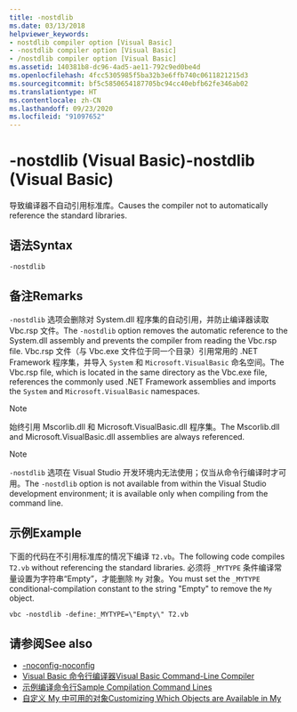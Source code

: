 ```yaml
---
title: -nostdlib
ms.date: 03/13/2018
helpviewer_keywords:
- nostdlib compiler option [Visual Basic]
- -nostdlib compiler option [Visual Basic]
- /nostdlib compiler option [Visual Basic]
ms.assetid: 140381b8-dc96-4ad5-ae11-792c9ed0be4d
ms.openlocfilehash: 4fcc5305985f5ba32b3e6ffb740c0611821215d3
ms.sourcegitcommit: bf5c5850654187705bc94cc40ebfb62fe346ab02
ms.translationtype: HT
ms.contentlocale: zh-CN
ms.lasthandoff: 09/23/2020
ms.locfileid: "91097652"
---
```

# <a name="-nostdlib-visual-basic"></a><span data-ttu-id="d7211-102">-nostdlib (Visual Basic)</span><span class="sxs-lookup"><span data-stu-id="d7211-102">-nostdlib (Visual Basic)</span></span>

<span data-ttu-id="d7211-103">导致编译器不自动引用标准库。</span><span class="sxs-lookup"><span data-stu-id="d7211-103">Causes the compiler not to automatically reference the standard libraries.</span></span>  
  
## <a name="syntax"></a><span data-ttu-id="d7211-104">语法</span><span class="sxs-lookup"><span data-stu-id="d7211-104">Syntax</span></span>  
  
```console  
-nostdlib  
```  
  
## <a name="remarks"></a><span data-ttu-id="d7211-105">备注</span><span class="sxs-lookup"><span data-stu-id="d7211-105">Remarks</span></span>  

 <span data-ttu-id="d7211-106">`-nostdlib` 选项会删除对 System.dll 程序集的自动引用，并防止编译器读取 Vbc.rsp 文件。</span><span class="sxs-lookup"><span data-stu-id="d7211-106">The `-nostdlib` option removes the automatic reference to the System.dll assembly and prevents the compiler from reading the Vbc.rsp file.</span></span> <span data-ttu-id="d7211-107">Vbc.rsp 文件（与 Vbc.exe 文件位于同一个目录）引用常用的 .NET Framework 程序集，并导入 `System` 和 `Microsoft.VisualBasic` 命名空间。</span><span class="sxs-lookup"><span data-stu-id="d7211-107">The Vbc.rsp file, which is located in the same directory as the Vbc.exe file, references the commonly used .NET Framework assemblies and imports the `System` and `Microsoft.VisualBasic` namespaces.</span></span>  
  
> [!NOTE]
> <span data-ttu-id="d7211-108">始终引用 Mscorlib.dll 和 Microsoft.VisualBasic.dll 程序集。</span><span class="sxs-lookup"><span data-stu-id="d7211-108">The Mscorlib.dll and Microsoft.VisualBasic.dll assemblies are always referenced.</span></span>  
  
> [!NOTE]
> <span data-ttu-id="d7211-109">`-nostdlib` 选项在 Visual Studio 开发环境内无法使用；仅当从命令行编译时才可用。</span><span class="sxs-lookup"><span data-stu-id="d7211-109">The `-nostdlib` option is not available from within the Visual Studio development environment; it is available only when compiling from the command line.</span></span>  
  
## <a name="example"></a><span data-ttu-id="d7211-110">示例</span><span class="sxs-lookup"><span data-stu-id="d7211-110">Example</span></span>  

 <span data-ttu-id="d7211-111">下面的代码在不引用标准库的情况下编译 `T2.vb`。</span><span class="sxs-lookup"><span data-stu-id="d7211-111">The following code compiles `T2.vb` without referencing the standard libraries.</span></span> <span data-ttu-id="d7211-112">必须将 `_MYTYPE` 条件编译常量设置为字符串“Empty”，才能删除 `My` 对象。</span><span class="sxs-lookup"><span data-stu-id="d7211-112">You must set the `_MYTYPE` conditional-compilation constant to the string "Empty" to remove the `My` object.</span></span>  
  
```console
vbc -nostdlib -define:_MYTYPE=\"Empty\" T2.vb  
```  
  
## <a name="see-also"></a><span data-ttu-id="d7211-113">请参阅</span><span class="sxs-lookup"><span data-stu-id="d7211-113">See also</span></span>

- [<span data-ttu-id="d7211-114">-noconfig</span><span class="sxs-lookup"><span data-stu-id="d7211-114">-noconfig</span></span>](noconfig.md)
- [<span data-ttu-id="d7211-115">Visual Basic 命令行编译器</span><span class="sxs-lookup"><span data-stu-id="d7211-115">Visual Basic Command-Line Compiler</span></span>](index.md)
- [<span data-ttu-id="d7211-116">示例编译命令行</span><span class="sxs-lookup"><span data-stu-id="d7211-116">Sample Compilation Command Lines</span></span>](sample-compilation-command-lines.md)
- [<span data-ttu-id="d7211-117">自定义 My 中可用的对象</span><span class="sxs-lookup"><span data-stu-id="d7211-117">Customizing Which Objects are Available in My</span></span>](../../developing-apps/customizing-extending-my/customizing-which-objects-are-available-in-my.md)
